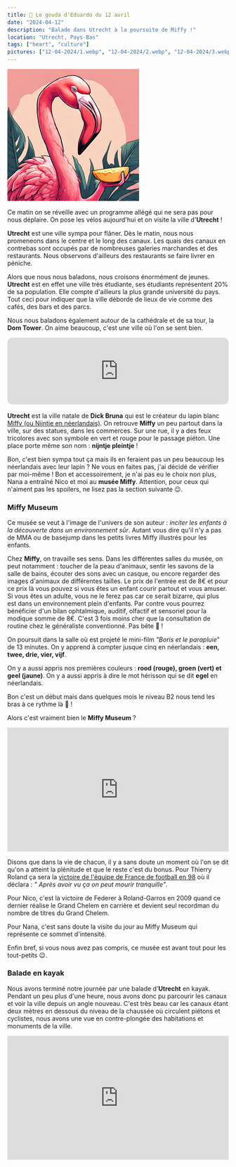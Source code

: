 ```yaml
---
title: 🧀 Le gouda d'Eduardo du 12 avril
date: "2024-04-12"
description: "Balade dans Utrecht à la poursuite de Miffy !"
location: "Utrecht, Pays-Bas"
tags: ["heart", "culture"]
pictures: ["12-04-2024/1.webp", "12-04-2024/2.webp", "12-04-2024/3.webp", "12-04-2024/4.webp", "12-04-2024/5.webp", "12-04-2024/6.webp", "12-04-2024/7.webp", "12-04-2024/8.webp", "12-04-2024/9.webp", "12-04-2024/10.webp"]
---
```


![Gouda d'Eduardo](../gouda_eduardo.png)

Ce matin on se réveille avec un programme allégé qui ne sera pas pour nous déplaire. On pose les vélos aujourd'hui et on visite la ville d'**Utrecht** !

**Utrecht** est une ville sympa pour flâner. Dès le matin, nous nous promeneons dans le centre et le long des canaux. Les quais des canaux en contrebas sont occupés par de nombreuses galeries marchandes et des restaurants. Nous observons d'ailleurs des restaurants se faire livrer en péniche. 

Alors que nous nous baladons, nous croisons énormément de jeunes. **Utrecht** est en effet une ville très étudiante, ses étudiants représentent 20% de sa population. Elle compte d'ailleurs la plus grande université du pays. Tout ceci pour indiquer que la ville déborde de lieux de vie comme des cafés, des bars et des parcs.

Nous nous baladons également autour de la cathédrale et de sa tour, la **Dom Tower**. On aime beaucoup, c'est une ville où l'on se sent bien.

<iframe style="border-radius:12px" src="https://open.spotify.com/embed/track/4uUG5RXrOk84mYEfFvj3cK?utm_source=generator" width="100%" height="152" frameBorder="0" allow="autoplay; clipboard-write; encrypted-media; picture-in-picture" loading="lazy"></iframe>

**Utrecht** est la ville natale de **Dick Bruna** qui est le créateur du lapin blanc [Miffy (ou Nijntje en néerlandais)](https://fr.m.wikipedia.org/wiki/Miffy). On retrouve **Miffy** un peu partout dans la ville, sur des statues, dans les commerces. Sur une rue, il y a des feux tricolores avec son symbole en vert et rouge pour le passage piéton. Une place porte même son nom : **ni­jnt­je pleint­je** !

Bon, c'est bien sympa tout ça mais ils en feraient pas un peu beaucoup les néerlandais avec leur lapin ? Ne vous en faites pas, j'ai décidé de vérifier par moi-même ! Bon et accessoirement, je n'ai pas eu le choix non plus, Nana a entraîné Nico et moi au **musée Miffy**. Attention, pour ceux qui n'aiment pas les spoilers, ne lisez pas la section suivante 😉.

### Miffy Museum
Ce musée se veut à l'image de l'univers de son auteur : *inciter les enfants à la découverte dans un environnement sûr*. Autant vous dire qu'il n'y a pas de MMA ou de basejump dans les petits livres Miffy illustrés pour les enfants.

Chez **Miffy**, on travaille ses sens. Dans les différentes salles du musée, on peut notamment : toucher de la peau d'animaux, sentir les savons de la salle de bains, écouter des sons avec un casque, ou encore regarder des images d'animaux de différentes tailles. Le prix de l'entrée est de 8€ et pour ce prix là vous pouvez si vous êtes un enfant courir partout et vous amuser. Si vous êtes un adulte, vous ne le ferez pas car ce serait bizarre, qui plus est dans un environnement plein d'enfants. Par contre vous pourrez bénéficier d'un bilan ophtalmique, auditif, olfactif et sensoriel pour la modique somme de 8€. C'est 3 fois moins cher que la consultation de routine chez le généraliste conventionné. Pas bête 🧐 !

On poursuit dans la salle où est projeté le mini-film *"Boris et le parapluie*" de 13 minutes. On y apprend à compter jusque cinq en néerlandais : **een, twee, drie, vier, vijf**.

On y a aussi appris nos premières couleurs : **rood (rouge), groen (vert) et geel (jaune)**. On y a aussi appris à dire le mot hérisson qui se dit **egel** en néerlandais.

Bon c'est un début mais dans quelques mois le niveau B2 nous tend les bras à ce rythme là 🤗 !

Alors c'est vraiment bien le **Miffy Museum** ? 

<div style="width: 100%; height: 0; position: relative; padding-bottom: 56%;"><iframe src="https://giphy.com/embed/fTzfIdfPzNL6DBVXQC" style="top: 0; left: 0; width: 100%; height: 100%; position: absolute; border: 0;" allowfullscreen scrolling="no" allow="encrypted-media;" class="giphy-embed"></iframe></div>

Disons que dans la vie de chacun, il y a sans doute un moment où l'on se dit qu'on a atteint la plénitude et que le reste c'est du bonus. Pour Thierry Roland ça sera la [victoire de l'équipe de France de football en 98](https://youtu.be/B26PgyKw3yk?si=oreHbptbFoiM0etx) où il déclara : *"
Après avoir vu ça on peut mourir tranquille"*. 

Pour Nico, c'est la victoire de Federer à Roland-Garros en 2009 quand ce dernier réalise le Grand Chelem en carrière et devient seul recordman du nombre de titres du Grand Chelem.

Pour Nana, c'est sans doute la visite du jour au Miffy Museum qui représente ce sommet d'intensité.

Enfin bref, si vous nous avez pas compris, ce musée est avant tout pour les tout-petits 😉.

### Balade en kayak

Nous avons terminé notre journée par une balade d'**Utrecht** en kayak. Pendant un peu plus d'une heure, nous avons donc pu parcourir les canaux et voir la ville depuis un angle nouveau. C'est très beau car les canaux étant deux mètres en dessous du niveau de la chaussée où circulent piétons et cyclistes, nous avons une vue en contre-plongée des habitations et monuments de la ville.

<div style="width: 100%; height: 0; position: relative; padding-bottom: 56%;"><iframe src="https://giphy.com/embed/1jaMg5Pjk9t12CTUpV" style="top: 0; left: 0; width: 100%; height: 100%; position: absolute; border: 0;" allowfullscreen scrolling="no" allow="encrypted-media;" class="giphy-embed"></iframe></div>

